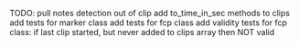 TODO:
pull notes detection out of clip
add to_time_in_sec methods to clips
add tests for marker class
add tests for fcp class
add validity tests for fcp class: if last clip started, but never added to clips array then NOT valid

